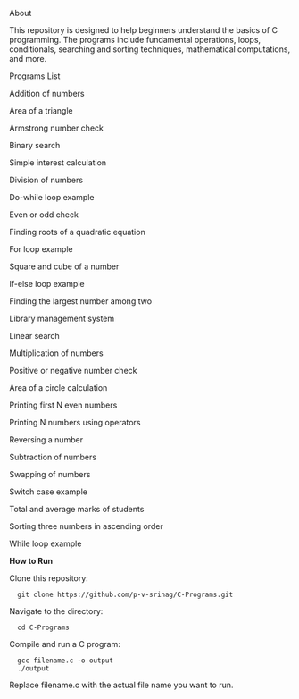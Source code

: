 About

This repository is designed to help beginners understand the basics of C programming. The programs include fundamental operations, loops, conditionals, searching and sorting techniques, mathematical computations, and more.

Programs List

Addition of numbers

Area of a triangle

Armstrong number check

Binary search

Simple interest calculation

Division of numbers

Do-while loop example

Even or odd check

Finding roots of a quadratic equation

For loop example

Square and cube of a number

If-else loop example

Finding the largest number among two

Library management system

Linear search

Multiplication of numbers

Positive or negative number check

Area of a circle calculation

Printing first N even numbers

Printing N numbers using operators

Reversing a number

Subtraction of numbers

Swapping of numbers

Switch case example

Total and average marks of students

Sorting three numbers in ascending order

While loop example

**How to Run**

Clone this repository:

      git clone https://github.com/p-v-srinag/C-Programs.git

Navigate to the directory:

      cd C-Programs

Compile and run a C program:

      gcc filename.c -o output
      ./output

Replace filename.c with the actual file name you want to run.
